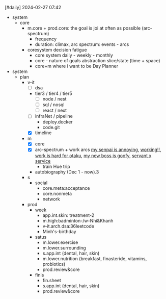 [#daily]
2024-02-27
07:42

- system
	- core
		- m.core + prod.core: the goal is joi at often as possible (arc-spectrum)
			- frequency
			- duration: climax, arc spectrum: events - arcs
		- coresystem decision fatigue
			- core system daily - weekly - monthly
			- core - nature of goals abstraction slice/state (time + space)
			- core+m where i want to be
Day Planner
- system
	- plan
		- v-it
			- [ ] dsa
			- tier3 / tier4 / tier5
				- [ ] node / nest
				- [ ] sql / nosql
				- [ ] react / next
			- [ ] infraNet / pipeline
				- deploy.docker
				- code.git
			- [x] timeline
		- m
			- [x] core
			- [x] arc-spectrum + work arcs [my senpai is annoying](https://myanimelist.net/anime/42351/Senpai_ga_Uzai_Kouhai_no_Hanashi), [working!!](https://myanimelist.net/anime/6956/Working), [work is hard for otaku](https://myanimelist.net/anime/35968/Wotaku_ni_Koi_wa_Muzukashii), [my new boss is goofy](https://myanimelist.net/anime/55310/Atarashii_Joushi_wa_Do_Tennen), [servant x service](https://myanimelist.net/anime/18119/Servant_x_Service)
				- train Hue trip
			- autobiography (Dec 1 - now).3
		- s
			- social
				- core.meta:acceptance
				- core.nonmeta
				- network
		- prod
			- week
				- app.int.skin: treatment-2
				- m.high:badminton-/w-Nhi&Khanh
				- v-it.arch.dsa:36leetcode
				- Minh's-birthday
			- satus
				- m.lower.exercise
				- m.lower.surrounding
				- s.app.int (dental, hair, skin)
				- m.lower.nutrition (breakfast, finasteride, vitamins, probiotics)
				- prod.review&core
			- finis
				- fin.sheet
				- s.app.int (dental, hair, skin)
				- prod.review&core